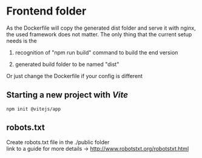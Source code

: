 # Frontend folder

As the Dockerfile will copy the generated dist folder and serve it with nginx, the used framework does not matter. The only thing that the current setup needs is the

1. recognition of "npm run build" command to build the end version

2. generated build folder to be named "dist"

Or just change the Dockerfile if your config is different

## Starting a new project with _Vite_

    npm init @vitejs/app

## robots.txt

Create robots.txt file in the ./public folder  
link to a guide for more details   ->  http://www.robotstxt.org/robotstxt.html
